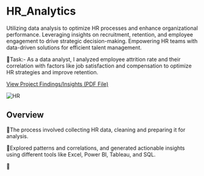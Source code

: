 # HR_Analytics
Utilizing data analysis to optimize HR processes and enhance organizational performance. Leveraging insights on recruitment, retention, and employee engagement to drive strategic decision-making. Empowering HR teams with data-driven solutions for efficient talent management.

🎯Task:- As a data analyst, I analyzed employee attrition rate and their correlation with factors like job satisfaction and compensation to optimize HR strategies and improve retention.

[View Project Findings/Insights (PDF File)](https://drive.google.com/file/d/1Z8RBtoz3_dDSfWRuZVqcRDi5eqJbgdnm/view?usp=drive_link)


![HR](https://github.com/shraddhasangave99/HR_Analytics/assets/153710836/3ccef7ac-3fca-4997-82f5-3077a1946c3f)

## Overview

🔹The process involved collecting HR data, cleaning and preparing it for analysis.

🔹Explored patterns and correlations, and generated actionable insights using different tools like Excel, Power BI, Tableau, and SQL.

🔹


